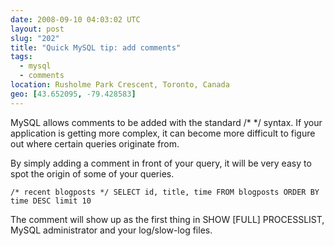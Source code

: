 ```yaml
---
date: 2008-09-10 04:03:02 UTC
layout: post
slug: "202"
title: "Quick MySQL tip: add comments"
tags:
  - mysql
  - comments
location: Rusholme Park Crescent, Toronto, Canada
geo: [43.652095, -79.428583]
---
```

<p>MySQL allows comments to be added with the standard /* */ syntax. If your application is getting more complex, it can become more difficult to figure out where certain queries originate from.</p>

<p>By simply adding a comment in front of your query, it will be very easy to spot the origin of some of your queries.</p>

```
/* recent blogposts */ SELECT id, title, time FROM blogposts ORDER BY time DESC limit 10
```

<p>The comment will show up as the first thing in SHOW [FULL] PROCESSLIST, MySQL administrator and your log/slow-log files.</p>

